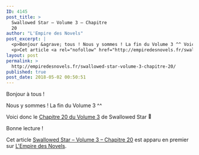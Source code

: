 ```yaml
---
ID: 4145
post_title: >
  Swallowed Star – Volume 3 – Chapitre
  20
author: "L'Empire des Novels"
post_excerpt: |
  <p>Bonjour &agrave; tous ! Nous y sommes ! La fin du Volume 3 ^^ Voici donc le Chapitre 20 du Volume 3 de Swallowed Star &#128578; Bonne lecture !</p>
  <p>Cet article <a rel="nofollow" href="http://empiredesnovels.fr/swallowed-star-volume-3-chapitre-20/">Swallowed Star &ndash; Volume 3 &ndash; Chapitre 20</a> est apparu en premier sur <a rel="nofollow" href="http://empiredesnovels.fr/">L'Empire des Novels</a>.</p>
layout: post
permalink: >
  http://empiredesnovels.fr/swallowed-star-volume-3-chapitre-20/
published: true
post_date: 2018-05-02 00:50:51
---
```

<p>Bonjour à tous !</p>
<p>Nous y sommes ! La fin du Volume 3 ^^</p>
<p>Voici donc le <a href="http://empiredesnovels.fr/swallowed-star/chapitre-60/">Chapitre 20 du Volume 3</a> de Swallowed Star <img src="https://united-subs.dearclouds.com/wp-content/uploads/2018/04/0ea7b8a02785df100225cebfce2bff16.jpg" alt="🙂" class="wp-smiley" style="height: 1em; max-height: 1em;" /></p>
<p>Bonne lecture !</p>
<p><a class="a2a_button_facebook a2a_counter" href="https://www.addtoany.com/add_to/facebook?linkurl=http%3A%2F%2Fempiredesnovels.fr%2Fswallowed-star-volume-3-chapitre-20%2F&amp;linkname=Swallowed%20Star%20%E2%80%93%20Volume%203%20%E2%80%93%20Chapitre%2020" title="Facebook" rel="nofollow noopener" ></a><a class="a2a_button_twitter" href="https://www.addtoany.com/add_to/twitter?linkurl=http%3A%2F%2Fempiredesnovels.fr%2Fswallowed-star-volume-3-chapitre-20%2F&amp;linkname=Swallowed%20Star%20%E2%80%93%20Volume%203%20%E2%80%93%20Chapitre%2020" title="Twitter" rel="nofollow noopener" ></a><a class="a2a_button_google_plus" href="https://www.addtoany.com/add_to/google_plus?linkurl=http%3A%2F%2Fempiredesnovels.fr%2Fswallowed-star-volume-3-chapitre-20%2F&amp;linkname=Swallowed%20Star%20%E2%80%93%20Volume%203%20%E2%80%93%20Chapitre%2020" title="Google+" rel="nofollow noopener" ></a><a class="a2a_dd addtoany_share_save addtoany_share" href="https://www.addtoany.com/share#url=http%3A%2F%2Fempiredesnovels.fr%2Fswallowed-star-volume-3-chapitre-20%2F&amp;title=Swallowed%20Star%20%E2%80%93%20Volume%203%20%E2%80%93%20Chapitre%2020" data-a2a-url="http://empiredesnovels.fr/swallowed-star-volume-3-chapitre-20/" data-a2a-title="Swallowed Star – Volume 3 – Chapitre 20"></a></p><p>Cet article <a rel="nofollow" href="http://empiredesnovels.fr/swallowed-star-volume-3-chapitre-20/">Swallowed Star &#8211; Volume 3 &#8211; Chapitre 20</a> est apparu en premier sur <a rel="nofollow" href="http://empiredesnovels.fr/">L&#039;Empire des Novels</a>.</p>